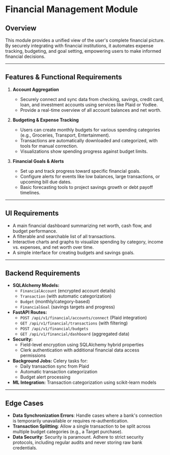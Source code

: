 # Financial Management Module

## Overview
This module provides a unified view of the user's complete financial picture. By securely integrating with financial institutions, it automates expense tracking, budgeting, and goal setting, empowering users to make informed financial decisions.

---

## Features & Functional Requirements

1.  **Account Aggregation**
    * Securely connect and sync data from checking, savings, credit card, loan, and investment accounts using services like Plaid or Yodlee.
    * Provide a real-time overview of all account balances and net worth.

2.  **Budgeting & Expense Tracking**
    * Users can create monthly budgets for various spending categories (e.g., Groceries, Transport, Entertainment).
    * Transactions are automatically downloaded and categorized, with tools for manual correction.
    * Visualizations show spending progress against budget limits.

3.  **Financial Goals & Alerts**
    * Set up and track progress toward specific financial goals.
    * Configure alerts for events like low balances, large transactions, or upcoming bill due dates.
    * Basic forecasting tools to project savings growth or debt payoff timelines.

---

## UI Requirements

* A main financial dashboard summarizing net worth, cash flow, and budget performance.
* A filterable and searchable list of all transactions.
* Interactive charts and graphs to visualize spending by category, income vs. expenses, and net worth over time.
* A simple interface for creating budgets and savings goals.

---

## Backend Requirements

* **SQLAlchemy Models:** 
  * `FinancialAccount` (encrypted account details)
  * `Transaction` (with automatic categorization)
  * `Budget` (monthly/category-based)
  * `FinancialGoal` (savings targets and progress)
* **FastAPI Routes:**
  * `POST /api/v1/financial/accounts/connect` (Plaid integration)
  * `GET /api/v1/financial/transactions` (with filtering)
  * `POST /api/v1/financial/budgets`
  * `GET /api/v1/financial/dashboard` (aggregated data)
* **Security:** 
  * Field-level encryption using SQLAlchemy hybrid properties
  * Clerk authentication with additional financial data access permissions
* **Background Jobs:** Celery tasks for:
  * Daily transaction sync from Plaid
  * Automatic transaction categorization
  * Budget alert processing
* **ML Integration:** Transaction categorization using scikit-learn models

---

## Edge Cases

* **Data Synchronization Errors**: Handle cases where a bank's connection is temporarily unavailable or requires re-authentication.
* **Transaction Splitting**: Allow a single transaction to be split across multiple budget categories (e.g., a Target purchase).
* **Data Security**: Security is paramount. Adhere to strict security protocols, including regular audits and never storing raw bank credentials.